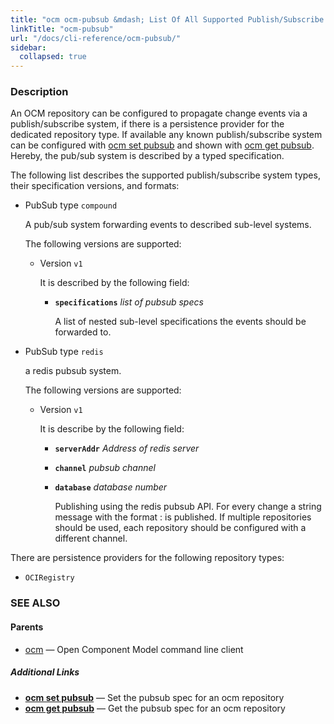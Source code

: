 ```yaml
---
title: "ocm ocm-pubsub &mdash; List Of All Supported Publish/Subscribe Implementations"
linkTitle: "ocm-pubsub"
url: "/docs/cli-reference/ocm-pubsub/"
sidebar:
  collapsed: true
---
```


### Description

An OCM repository can be configured to propagate change events via a
publish/subscribe system, if there is a persistence provider for the dedicated
repository type. If available any known publish/subscribe system can
be configured with [ocm set pubsub](ocm_set_pubsub.md) and shown with
[ocm get pubsub](ocm_get_pubsub.md). Hereby, the pub/sub system
is described by a typed specification.


The following list describes the supported publish/subscribe system types, their
specification versions, and formats:

- PubSub type <code>compound</code>

  A pub/sub system forwarding events to described sub-level systems.

  The following versions are supported:
  - Version <code>v1</code>

    It is described by the following field:

    - **<code>specifications</code>**  *list of pubsub specs*

      A list of nested sub-level specifications the events should be
      forwarded to.


- PubSub type <code>redis</code>

  a redis pubsub system.

  The following versions are supported:
  - Version <code>v1</code>

    It is describe by the following field:

    - **<code>serverAddr</code>**  *Address of redis server*
    - **<code>channel</code>**  *pubsub channel*
    - **<code>database</code>**  *database number*

      Publishing using the redis pubsub API. For every change a string message
      with the format <component>:<version> is published. If multiple repositories
      should be used, each repository should be configured with a different
      channel.

There are persistence providers for the following repository types:
  - <code>OCIRegistry</code>

### SEE ALSO

#### Parents

* [ocm](ocm.md)	 &mdash; Open Component Model command line client



##### Additional Links

* [<b>ocm set pubsub</b>](ocm_set_pubsub.md)	 &mdash; Set the pubsub spec for an ocm repository
* [<b>ocm get pubsub</b>](ocm_get_pubsub.md)	 &mdash; Get the pubsub spec for an ocm repository

